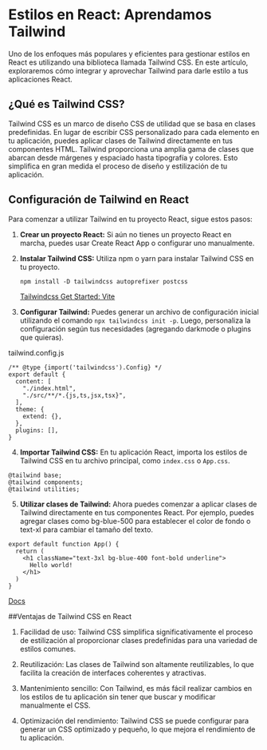# Estilos en React: Aprendamos Tailwind

Uno de los enfoques más populares y eficientes para gestionar estilos en React es utilizando una biblioteca llamada Tailwind CSS. En este artículo, exploraremos cómo integrar y aprovechar Tailwind para darle estilo a tus aplicaciones React.

## ¿Qué es Tailwind CSS?

Tailwind CSS es un marco de diseño CSS de utilidad que se basa en clases predefinidas. En lugar de escribir CSS personalizado para cada elemento en tu aplicación, puedes aplicar clases de Tailwind directamente en tus componentes HTML. Tailwind proporciona una amplia gama de clases que abarcan desde márgenes y espaciado hasta tipografía y colores. Esto simplifica en gran medida el proceso de diseño y estilización de tu aplicación.

## Configuración de Tailwind en React

Para comenzar a utilizar Tailwind en tu proyecto React, sigue estos pasos:

1. **Crear un proyecto React:** Si aún no tienes un proyecto React en marcha, puedes usar Create React App o configurar uno manualmente.

2. **Instalar Tailwind CSS:** Utiliza npm o yarn para instalar Tailwind CSS en tu proyecto.

   `npm install -D tailwindcss autoprefixer postcss`

   [Tailwindcss Get Started: Vite](https://tailwindcss.com/docs/guides/vite)

3. **Configurar Tailwind:** Puedes generar un archivo de configuración inicial utilizando el comando `npx tailwindcss init -p`. Luego, personaliza la configuración según tus necesidades (agregando darkmode o plugins que quieras).

tailwind.config.js

```
/** @type {import('tailwindcss').Config} */
export default {
  content: [
    "./index.html",
    "./src/**/*.{js,ts,jsx,tsx}",
  ],
  theme: {
    extend: {},
  },
  plugins: [],
}
```

4. **Importar Tailwind CSS:** En tu aplicación React, importa los estilos de Tailwind CSS en tu archivo principal, como `index.css` o `App.css`.

```
@tailwind base;
@tailwind components;
@tailwind utilities;
```

5. **Utilizar clases de Tailwind:** Ahora puedes comenzar a aplicar clases de Tailwind directamente en tus componentes React. Por ejemplo, puedes agregar clases como bg-blue-500 para establecer el color de fondo o text-xl para cambiar el tamaño del texto.

```
export default function App() {
  return (
    <h1 className="text-3xl bg-blue-400 font-bold underline">
      Hello world!
    </h1>
  )
}
```

[Docs](https://tailwindcss.com/docs/)

##Ventajas de Tailwind CSS en React

1. Facilidad de uso: Tailwind CSS simplifica significativamente el proceso de estilización al proporcionar clases predefinidas para una variedad de estilos comunes.

2. Reutilización: Las clases de Tailwind son altamente reutilizables, lo que facilita la creación de interfaces coherentes y atractivas.

3. Mantenimiento sencillo: Con Tailwind, es más fácil realizar cambios en los estilos de tu aplicación sin tener que buscar y modificar manualmente el CSS.

4. Optimización del rendimiento: Tailwind CSS se puede configurar para generar un CSS optimizado y pequeño, lo que mejora el rendimiento de tu aplicación.
